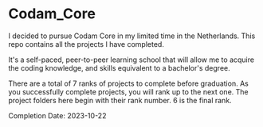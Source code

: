 # Codam_Core

I decided to pursue Codam Core in my limited time in the Netherlands. This repo contains all the projects I have completed.

It's a self-paced, peer-to-peer learning school that will allow me to acquire the coding knowledge, and skills equivalent to a bachelor's degree.

There are a total of 7 ranks of projects to complete before graduation. As you successfully complete projects, you will rank up to the next one. The project folders here begin with their rank number. 6 is the final rank.

Completion Date: 2023-10-22
